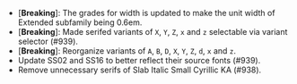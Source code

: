  * \[**Breaking**\]: The grades for width is updated to make the unit width of Extended subfamily being 0.6em.
 * \[**Breaking**\]: Made serifed variants of `X`, `Y`, `Z`, `x` and `z` selectable via variant selector (#939).
 * \[**Breaking**\]: Reorganize variants of `A`, `B`, `D`, `X`, `Y`, `Z`, `d`, `x` and `z`.
 * Update SS02 and SS16 to better reflect their source fonts (#939).
 * Remove unnecessary serifs of Slab Italic Small Cyrillic KA (#938).
